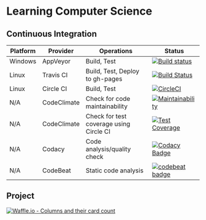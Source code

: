 # Learning Computer Science

## Continuous Integration

| Platform | Provider | Operations | Status |
|----------|----------|------------|--------|
| Windows | AppVeyor | Build, Test | [![Build status](https://ci.appveyor.com/api/projects/status/y9qup8owf4e53m8h?svg=true)](https://ci.appveyor.com/project/manastalukdar/learning-computer-science) |
| Linux | Travis CI | Build, Test, Deploy to gh-pages | [![Build Status](https://travis-ci.org/manastalukdar/learning_computer-science.svg?branch=master)](https://travis-ci.org/manastalukdar/learning_computer-science) |
| Linux | Circle CI | Build, Test | [![CircleCI](https://circleci.com/gh/manastalukdar/learning_computer-science/tree/master.svg?style=svg)](https://circleci.com/gh/manastalukdar/learning_computer-science/tree/master) |
| N/A | CodeClimate | Check for code maintainability | [![Maintainability](https://api.codeclimate.com/v1/badges/2ece575493d263e8b83c/maintainability)](https://codeclimate.com/github/manastalukdar/learning_computer-science/maintainability) |
| N/A | CodeClimate | Check for test coverage using Circle CI | [![Test Coverage](https://api.codeclimate.com/v1/badges/2ece575493d263e8b83c/test_coverage)](https://codeclimate.com/github/manastalukdar/learning_computer-science/test_coverage) |
| N/A | Codacy | Code analysis/quality check | [![Codacy Badge](https://api.codacy.com/project/badge/Grade/93f9326796aa44a3a9eac1fe9c13cc24)](https://www.codacy.com/app/manastalukdar/learning_computer-science?utm_source=github.com&amp;utm_medium=referral&amp;utm_content=manastalukdar/learning_computer-science&amp;utm_campaign=Badge_Grade) |
| N/A | CodeBeat | Static code analysis | [![codebeat badge](https://codebeat.co/badges/20e3b84d-3b8b-447a-bdfe-44daded446fc)](https://codebeat.co/projects/github-com-manastalukdar-learning_computer-science-master) |

## Project

[![Waffle.io - Columns and their card count](https://badge.waffle.io/manastalukdar/learning_computer-science.svg?columns=all)](https://waffle.io/manastalukdar/learning_computer-science)